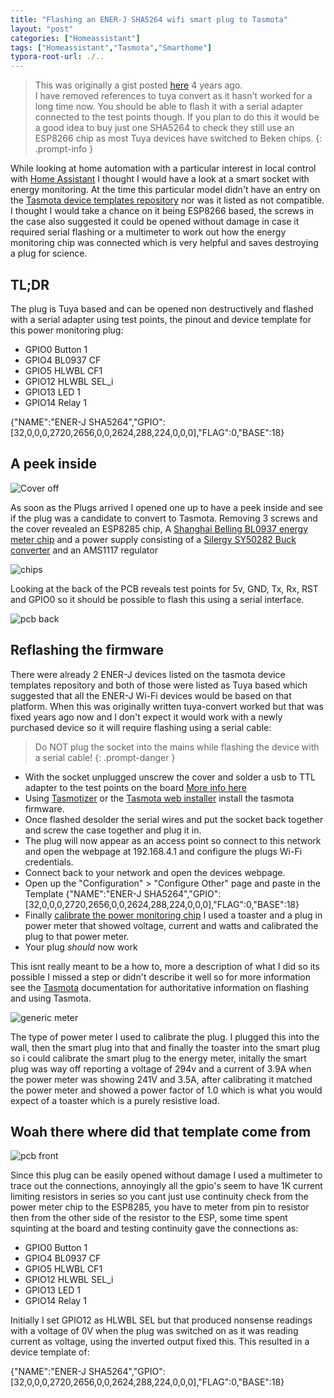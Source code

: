 ```yaml
---
title: "Flashing an ENER-J SHA5264 wifi smart plug to Tasmota"
layout: "post"
categories: ["Homeassistant"]
tags: ["Homeassistant","Tasmota","Smarthome"]
typora-root-url: ./..
---
```


> This was originally a gist posted [here](https://gist.github.com/en4rab/6bc83b2c9f850ea29eeaa5f1833a21fd) 4 years ago.  
> I have removed references to tuya convert as it hasn't worked for a long time now. You should be able to flash it with a serial adapter connected to the test points though. If you plan to do this it would be a good idea to buy just one SHA5264 to check they still use an ESP8266 chip as most Tuya devices have switched to Beken chips.
{: .prompt-info }

While looking at home automation with a particular interest in local control with [Home Assistant](https://www.home-assistant.io/) I thought I would have a look at a smart socket with energy monitoring.
At the time this particular model didn't have an entry on the [Tasmota device templates repository](https://templates.blakadder.com/index.html) nor was it listed as not compatible. I thought I would take a chance on it being ESP8266 based, the screws in the case also suggested it could be opened without damage in case it required serial flashing or a multimeter to work out how the energy monitoring chip was connected which is very helpful and saves destroying a plug for science.

## TL;DR
 The plug is Tuya based and can be opened non destructively and flashed with a serial adapter using test points, the pinout and device template for this power monitoring plug:

* GPIO0    Button 1
* GPIO4    BL0937 CF
* GPIO5    HLWBL CF1
* GPIO12   HLWBL SEL_i
* GPIO13   LED 1
* GPIO14   Relay 1

{"NAME":"ENER-J SHA5264","GPIO":[32,0,0,0,2720,2656,0,0,2624,288,224,0,0,0],"FLAG":0,"BASE":18}

## A peek inside

![Cover off](/assets/posts/2024-08-12-ENER-J-SHA5264-Tasmota/01-cover-off.jpg)

As soon as the Plugs arrived I opened one up to have a peek inside and see if the plug was a candidate to convert to Tasmota.
Removing 3 screws and the cover revealed an ESP8285 chip, A [Shanghai Belling BL0937 energy meter chip](https://www.belling.com.cn/media/file_object/bel_product/BL0937/datasheet/BL0937_V1.02_en.pdf) 
and a power supply consisting of a [Silergy SY50282 Buck converter](https://datasheet.lcsc.com/szlcsc/1811051521_Silergy-Corp-SY50282FAC_C178237.pdf) and an AMS1117 regulator 

![chips](/assets/posts/2024-08-12-ENER-J-SHA5264-Tasmota/02-chips.jpg)

Looking at the back of the PCB reveals test points for 5v, GND, Tx, Rx, RST and GPIO0 so it should be possible to flash this using a serial interface.

![pcb back](/assets/posts/2024-08-12-ENER-J-SHA5264-Tasmota/03-pcb-back.jpg)

## Reflashing the firmware

There were already 2 ENER-J devices listed on the tasmota device templates repository and both of those were listed as Tuya based which suggested that all the ENER-J Wi-Fi devices would be based on that platform. When this was originally written tuya-convert worked but that was fixed years ago now and I don't expect it would work with a newly purchased device so it will require flashing using a serial cable: 

> Do NOT plug the socket into the mains while flashing the device with a serial cable!
{: .prompt-danger }

+ With the socket unplugged unscrew the cover and solder a usb to TTL adapter to the test points on the board [More info here](https://tasmota.github.io/docs/Getting-Started/) 
+ Using [Tasmotizer](https://github.com/tasmota/tasmotizer) or the [Tasmota web installer](https://tasmota.github.io/install/) install the tasmota firmware.
+ Once flashed desolder the serial wires and put the socket back together and screw the case together and plug it in.
+ The plug will now appear as an access point so connect to this network and open the webpage at 192.168.4.1 and configure the plugs Wi-Fi credentials.
+ Connect back to your network and open the devices webpage.
+ Open up the "Configuration" > "Configure Other" page and paste in the Template {"NAME":"ENER-J SHA5264","GPIO":[32,0,0,0,2720,2656,0,0,2624,288,224,0,0,0],"FLAG":0,"BASE":18}
+ Finally [calibrate the power monitoring chip](https://tasmota.github.io/docs/Power-Monitoring-Calibration/) I used a toaster and a plug in power meter that showed voltage, current and watts and calibrated the plug to that power meter. 
+ Your plug *should* now work

This isnt really meant to be a how to, more a description of what I did so its possible I missed a step or didn't describe it well so for more information see the [Tasmota](https://tasmota.github.io/docs/ "Tasmota Homepage") documentation for authoritative information on flashing and using Tasmota.

![generic meter](/assets/posts/2024-08-12-ENER-J-SHA5264-Tasmota/04-power-meter.jpg)

The type of power meter I used to calibrate the plug. 
I plugged this into the wall, then the smart plug into that and finally the toaster into the smart plug so i could calibrate the smart plug to the energy meter, initally the smart plug was way off reporting a voltage of 294v and a current of 3.9A when the power meter was showing 241V and 3.5A, after calibrating it matched the power meter and showed a power factor of 1.0 which is what you would expect of a toaster which is a purely resistive load.

## Woah there where did that template come from

![pcb front](/assets/posts/2024-08-12-ENER-J-SHA5264-Tasmota/05-pcb-front.jpg)

Since this plug can be easily opened without damage I used a multimeter to trace out the connections, annoyingly all the gpio's seem to have 1K current limiting resistors in series so you cant just use continuity check from the power meter chip to the ESP8285, you have to meter from pin to resistor then from the other side of the resistor to the ESP, some time spent squinting at the board and testing continuity gave the connections as:
* GPIO0    Button 1
* GPIO4    BL0937 CF
* GPIO5    HLWBL CF1
* GPIO12   HLWBL SEL_i
* GPIO13   LED 1
* GPIO14   Relay 1 

Initially I set GPIO12 as HLWBL SEL but that produced nonsense readings with a voltage of 0V when the plug was switched on as it was reading current as voltage, using the inverted output fixed this.
This resulted in a device template of:

{"NAME":"ENER-J SHA5264","GPIO":[32,0,0,0,2720,2656,0,0,2624,288,224,0,0,0],"FLAG":0,"BASE":18}
